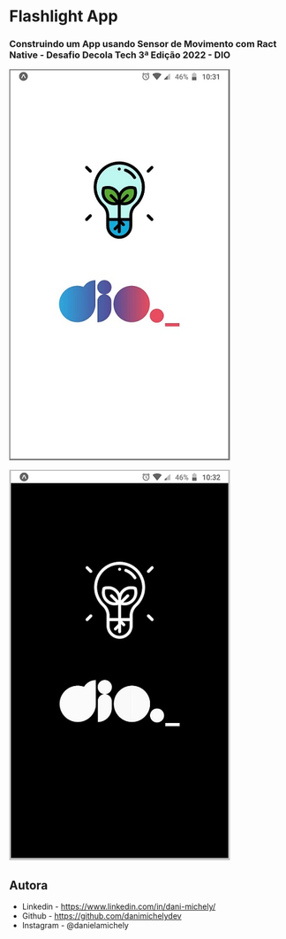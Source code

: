# Flashlight App

<h3>Construindo um App usando Sensor de Movimento com Ract Native - Desafio Decola Tech 3ª Edição 2022 - DIO </h3>





![](./lamp-light.jpeg)



![](./lamp-dark.jpeg)



## Autora

- Linkedin - https://www.linkedin.com/in/dani-michely/
- Github - https://github.com/danimichelydev
- Instagram - @danielamichely
